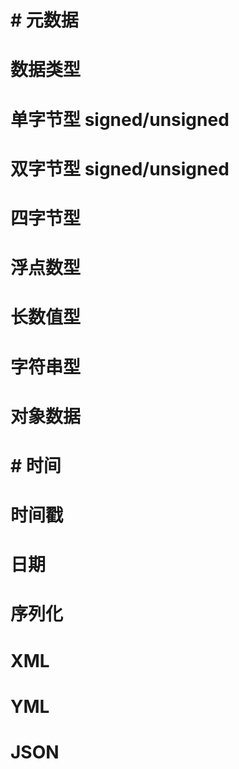 # # 元数据
# 数据类型
# 单字节型 signed/unsigned
# 双字节型 signed/unsigned
# 四字节型
# 浮点数型
# 长数值型
# 字符串型
# 对象数据

# # 时间
# 时间戳
# 日期

# 序列化
# XML
# YML
# JSON

